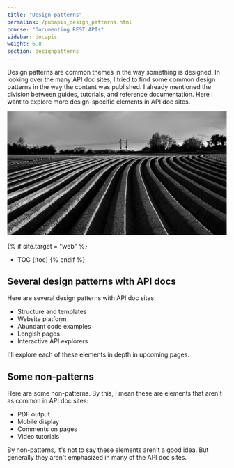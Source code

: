```yaml
---
title: "Design patterns"
permalink: /pubapis_design_patterns.html
course: "Documenting REST APIs"
sidebar: docapis
weight: 6.8
section: designpatterns
---
```


Design patterns are common themes in the way something is designed. In looking over the many API doc sites, I tried to find some common design patterns in the way the content was published. I already mentioned the division between guides, tutorials, and reference documentation. Here I want to explore more design-specific elements in API doc sites.

<a href="https://flic.kr/p/ssQqiL"><img src="images/patterns.png" alt="Earth patterns, Venefice. Flickr" /></a>

{% if site.target = "web" %}
* TOC
{:toc}
{% endif %}

## Several design patterns with API docs

Here are several design patterns with API doc sites:

* Structure and templates
* Website platform
* Abundant code examples
* Longish pages
* Interactive API explorers

I'll explore each of these elements in depth in upcoming pages.

## Some non-patterns

Here are some non-patterns. By this, I mean these are elements that aren't as common in API doc sites:

* PDF output
* Mobile display
* Comments on pages
* Video tutorials

By non-patterns, it's not to say these elements aren't a good idea. But generally they aren't emphasized in many of the API doc sites.
